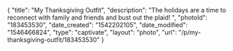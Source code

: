 {
    "title": "My Thanksgiving Outfit",
    "description": "The holidays are a time to reconnect with family and friends and bust out the plaid! ",
    "photoId": "183453530",
    "date_created": "1542202105",
    "date_modified": "1546466824",
    "type": "captivate",
    "layout": "photo",
    "url": "\/p\/my-thanksgiving-outfit\/183453530"
}